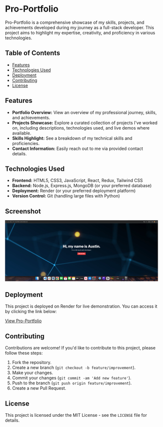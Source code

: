 # Pro-Portfolio

Pro-Portfolio is a comprehensive showcase of my skills, projects, and achievements developed during my journey as a full-stack developer. This project aims to highlight my expertise, creativity, and proficiency in various technologies.

## Table of Contents

- [Features](#features)
- [Technologies Used](#technologies-used)
- [Deployment](#deployment)
- [Contributing](#contributing)
- [License](#license)

## Features

- **Portfolio Overview:** View an overview of my professional journey, skills, and achievements.
- **Projects Showcase:** Explore a curated collection of projects I've worked on, including descriptions, technologies used, and live demos where available.
- **Skills Highlight:** See a breakdown of my technical skills and proficiencies.
- **Contact Information:** Easily reach out to me via provided contact details.

## Technologies Used

- **Frontend:** HTML5, CSS3, JavaScript, React, Redux, Tailwind CSS
- **Backend:** Node.js, Express.js, MongoDB (or your preferred database)
- **Deployment:** Render (or your preferred deployment platform)
- **Version Control:** Git (handling large files with Python)

## Screenshot

![Pro-Portfolio Screenshot](/src/assets/portfolio-screenshot.png)

## Deployment

This project is deployed on Render for live demonstration. You can access it by clicking the link below:

[View Pro-Portfolio](https://pro-portfolio-ux38.onrender.com/)

## Contributing

Contributions are welcome! If you'd like to contribute to this project, please follow these steps:

1. Fork the repository.
2. Create a new branch (`git checkout -b feature/improvement`).
3. Make your changes.
4. Commit your changes (`git commit -am 'Add new feature'`).
5. Push to the branch (`git push origin feature/improvement`).
6. Create a new Pull Request.

## License

This project is licensed under the MIT License - see the `LICENSE` file for details.
